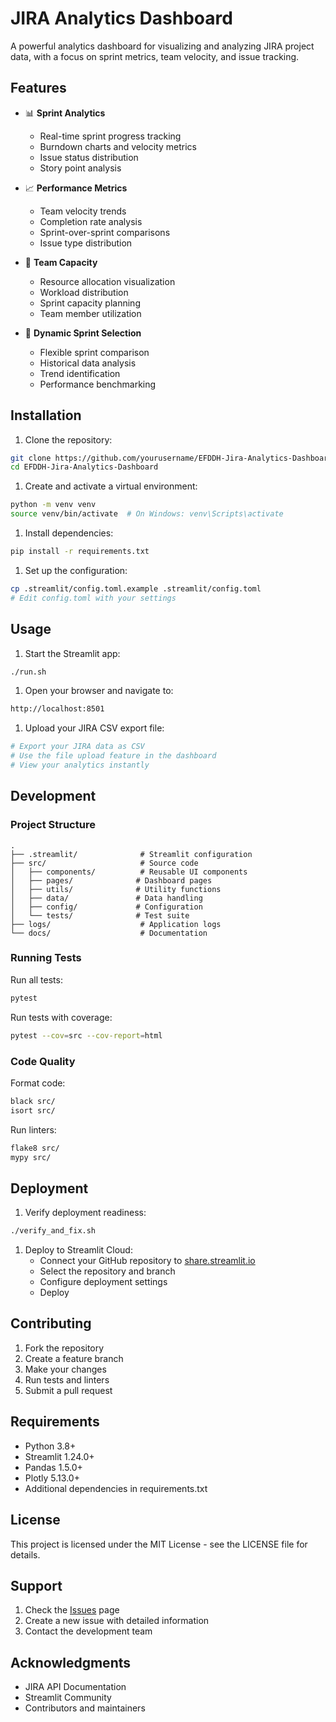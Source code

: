 # JIRA Analytics Dashboard

A powerful analytics dashboard for visualizing and analyzing JIRA project data, with a focus on sprint metrics, team velocity, and issue tracking.

## Features

- 📊 **Sprint Analytics**
  - Real-time sprint progress tracking
  - Burndown charts and velocity metrics
  - Issue status distribution
  - Story point analysis

- 📈 **Performance Metrics**
  - Team velocity trends
  - Completion rate analysis
  - Sprint-over-sprint comparisons
  - Issue type distribution

- 👥 **Team Capacity**
  - Resource allocation visualization
  - Workload distribution
  - Sprint capacity planning
  - Team member utilization

- 🔄 **Dynamic Sprint Selection**
  - Flexible sprint comparison
  - Historical data analysis
  - Trend identification
  - Performance benchmarking

## Installation

1. Clone the repository:

```bash
git clone https://github.com/yourusername/EFDDH-Jira-Analytics-Dashboard.git
cd EFDDH-Jira-Analytics-Dashboard
```

1. Create and activate a virtual environment:

```bash
python -m venv venv
source venv/bin/activate  # On Windows: venv\Scripts\activate
```

1. Install dependencies:

```bash
pip install -r requirements.txt
```

1. Set up the configuration:

```bash
cp .streamlit/config.toml.example .streamlit/config.toml
# Edit config.toml with your settings
```

## Usage

1. Start the Streamlit app:

```bash
./run.sh
```

1. Open your browser and navigate to:

```bash
http://localhost:8501
```

1. Upload your JIRA CSV export file:

```bash
# Export your JIRA data as CSV
# Use the file upload feature in the dashboard
# View your analytics instantly
```

## Development

### Project Structure

```plaintext
.
├── .streamlit/              # Streamlit configuration
├── src/                     # Source code
│   ├── components/          # Reusable UI components
│   ├── pages/              # Dashboard pages
│   ├── utils/              # Utility functions
│   ├── data/               # Data handling
│   ├── config/             # Configuration
│   └── tests/              # Test suite
├── logs/                    # Application logs
└── docs/                    # Documentation
```

### Running Tests

Run all tests:

```bash
pytest
```

Run tests with coverage:

```bash
pytest --cov=src --cov-report=html
```

### Code Quality

Format code:

```bash
black src/
isort src/
```

Run linters:

```bash
flake8 src/
mypy src/
```

## Deployment

1. Verify deployment readiness:

```bash
./verify_and_fix.sh
```

1. Deploy to Streamlit Cloud:
   - Connect your GitHub repository to [share.streamlit.io](https://share.streamlit.io)
   - Select the repository and branch
   - Configure deployment settings
   - Deploy

## Contributing

1. Fork the repository
1. Create a feature branch
1. Make your changes
1. Run tests and linters
1. Submit a pull request

## Requirements

- Python 3.8+
- Streamlit 1.24.0+
- Pandas 1.5.0+
- Plotly 5.13.0+
- Additional dependencies in requirements.txt

## License

This project is licensed under the MIT License - see the LICENSE file for details.

## Support

1. Check the [Issues](https://github.com/yourusername/EFDDH-Jira-Analytics-Dashboard/issues) page
1. Create a new issue with detailed information
1. Contact the development team

## Acknowledgments

- JIRA API Documentation
- Streamlit Community
- Contributors and maintainers
